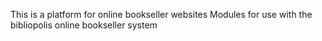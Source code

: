 This is a platform for online bookseller websites
Modules for use with the bibliopolis online bookseller system

